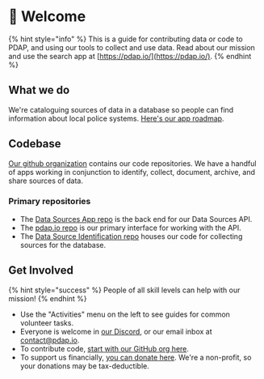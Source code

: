 # 👋 Welcome

{% hint style="info" %}
This is a guide for contributing data or code to PDAP, and using our tools to collect and use data. Read about our mission and use the search app at [https://pdap.io/](https://pdap.io/).
{% endhint %}

## What we do

We're cataloguing sources of data in a database so people can find information about local police systems. [Here's our app roadmap](https://github.com/orgs/Police-Data-Accessibility-Project/projects/21/views/2).

## Codebase

[Our github organization](https://github.com/Police-Data-Accessibility-Project) contains our code repositories. We have a handful of apps working in conjunction to identify, collect, document, archive, and share sources of data.

### Primary repositories

* The [Data Sources App repo](https://github.com/Police-Data-Accessibility-Project/data-sources-app) is the back end for our Data Sources API.&#x20;
* The [pdap.io repo](https://github.com/Police-Data-Accessibility-Project/pdap.io/) is our primary interface for working with the API.
* The [Data Source Identification repo](https://github.com/Police-Data-Accessibility-Project/data-source-identification) houses our code for collecting sources for the database.

## Get Involved

{% hint style="success" %}
People of all skill levels can help with our mission!
{% endhint %}

* Use the "Activities" menu on the left to see guides for common volunteer tasks.
* Everyone is welcome in [our Discord](https://discord.gg/wMqex8nKZJ), or our email inbox at [contact@pdap.io](mailto:contact@pdap.io).
* To contribute code, [start with our GitHub org here](https://github.com/orgs/Police-Data-Accessibility-Project).
* To support us financially, [you can donate here](https://pdap.io/contribute.html). We're a non-profit, so your donations may be tax-deductible.
